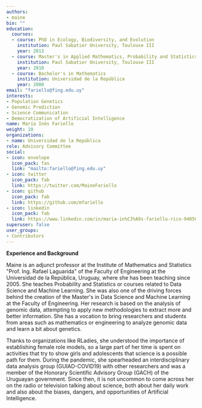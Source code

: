 ```yaml
---
authors:
- maine
bio: ""
education:
  courses:
  - course: PhD in Ecology, Biodiversity, and Evolution
    institution: Paul Sabatier University, Toulouse III
    year: 2013
  - course: Master's in Applied Mathematics, Probability and Statistics option
    institution: Paul Sabatier University, Toulouse III
    year: 2010
  - course: Bachelor's in Mathematics
    institution: Universidad de la República
    year: 2008
email: "fariello@fing.edu.uy"
interests:
- Population Genetics
- Genomic Prediction
- Science Communication
- Democratization of Artificial Intelligence
name: María Inés Fariello
weight: 10
organizations:
- name: Universidad de la República
role: Advisory Committee
social:
- icon: envelope
  icon_pack: fas
  link: "mailto:fariello@fing.edu.uy"
- icon: twitter
  icon_pack: fab
  link: https://twitter.com/MaineFariello
- icon: github
  icon_pack: fab
  link: https://github.com/mfariello
- icon: linkedin
  icon_pack: fab
  link: https://www.linkedin.com/in/maria-in%C3%A9s-fariello-rico-94050943/
superuser: false
user_groups:
- Contributors
---
```


**Experience and Background**

Maine is an adjunct professor at the Institute of Mathematics and Statistics "Prof. Ing. Rafael Laguarida" of the Faculty of Engineering at the Universidad de la República, Uruguay, where she has been teaching since 2005. She teaches Probability and Statistics or courses related to Data Science and Machine Learning. 
She was also one of the driving forces behind the creation of the Master's in Data Science and Machine Learning at the Faculty of Engineering. Her research is based on the analysis of genomic data, attempting to apply new methodologies to extract more and better information. She has a vocation to bring researchers and students from areas such as mathematics or engineering to analyze genomic data and learn a bit about genetics.

Thanks to organizations like RLadies, she understood the importance of establishing female role models, so a large part of her time is spent on activities that try to show girls and adolescents that science is a possible path for them. During the pandemic, she spearheaded an interdisciplinary data analysis group (GUIAD-COVID19) with other researchers and was a member of the Honorary Scientific Advisory Group (GACH) of the Uruguayan government. Since then, it is not uncommon to come across her on the radio or television talking about science, both about her daily work and also about the biases, dangers, and opportunities of Artificial Intelligence.

